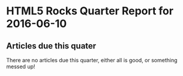 HTML5 Rocks Quarter Report for 2016-06-10
=========================================

Articles due this quater
------------------------

There are no articles due this quarter, either all is good, or something messed up!

